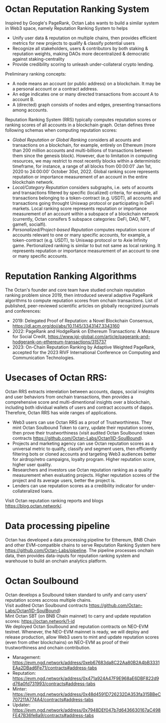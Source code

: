 # Octan Reputation Ranking System
Inspired by Google's PageRank, Octan Labs wants to build a similar system in Web3 space, namely Reputation Ranking System to helps
- Unify user data & reputation on multiple chains, then provides efficient metrics for new projects to qualify & classify potential users 
- Recognize all stakeholders, users & contributors by both staking & reputation weights, making DAOs more decentralized & democratic against staking-centrality
- Provide credibility scoring to unleash under-collateral crypto lending.

Preliminary ranking concepts:
- A node means an account (or public address) on a blockchain. It may be a personal account or a contract address.
- An edge indicates one or many directed transactions from account A to account B. 
- A (directed) graph consists of nodes and edges, presenting transactions among accounts.

Reputation Ranking System (RRS) typically computes reputation scores or ranking scores of all accounts in a blockchain graph.
Octan defines three following schemas when computing reputation scores:
- *Global Reputation or Global Ranking* considers all acounts and transactions on a blockchain, for example, entirely on Ethereum (more than 200 million accounts and multi-billions of transactions between them since the genesis block). However, due to limitation in computing resources, we may restrict to most recently blocks within a deterministic timeframe, for instance, a range of all blocks from 00:00:01' Jan 1st, 2020 to 24:00:00' October 30st, 2022.   Global ranking score represents reputation or importance measurement of an account in the entire blockchain network.
- *Local/Category Reputation* considers subgraphs, i.e. sets of acounts and transactions filtered by specific (localized) criteria, for example, all transactions belonging to a token-contract (e.g. USDT), all accounts and transactions going throught Uniswap protocol or participating in DeFi markets. Local ranking score represents reputation or importance measurement of an account within a subspace of a blockchain network (currently, Octan consifers 5 subspace categories: DeFi, DAO, NFT, gamefi, socialfi).
- *Personalized/Project-based Reputation* computes reputation score of accounts relevant to one or many specific accounts, for example, a token-contract (e.g. USDT), to Uniswap protocol or to Axie Infinity game. Pertionalized ranking is similar to but not same as local ranking. It represents reputation or importance measurement of an account to one or many specific accounts.

# Reputation Ranking Algorithms  
The Octan's founder and core team have studied onchain reputation ranking problem since 2019, then introduced several adaptive PageRank algorithms to compute reputation scores from onchain transactions. List of published, peer-reviewed scientific articles on globally recognized journals and conferences:  
- 2019: Delegated Proof of Reputation: a Novel Blockchain Consensus, https://dl.acm.org/doi/abs/10.1145/3343147.3343160
- 2022: PageRank and HodgeRank on Ethereum Transactions: A Measure for Social Credit, https://www.igi-global.com/article/pagerank-and-hodgerank-on-ethereum-transactions/315737  
- 2023: On-Chain Reputation Ranking by Adaptive Weighted PageRank, accepted for the 2023 RIVF International Conference on Computing and Communication Technologies.  

# Usecases of Octan RRS:
Octan RRS extracts interelation between accounts, dapps, social insights and user behaviors from onchain transactions, then provides a comprehensive score and multi-dimentional insights over a blockchain, including both idividual wallets of users and contract accounts of dapps. Therefore, Octan RRS has wide ranges of applications.
- Web3 users can use Octan RRS as a proof of Trustworthiness. They mint Octan Soulbound Token to carry, update their reputation scores, then prove their trustworthiness (visit audited Octan Soulbound token contracts https://github.com/Octan-Labs/Octan1ID-SoulBound).
- Projects and marketing agency can use Octan reputation scores as a universal metric to qualify, classify and segment users, then efficiently filtering bots or cloned accounts and targeting Web3 audiences better for airdrop/retro campaigns, loyalty program. Higher reputation score, higher user quality.  
- Researchers and investors use Octan reputation ranking as a quality measurement when evaluating projects. Higher reputation scores of the project and its average users, better the project is.
- Lenders can use reputation scores as a credibility indicator for under-collateralized loans.

Visit Octan reputation ranking reports and blogs https://blog.octan.network/. 

# Data processing pipeline
Octan has developed a data processing pipeline for Ethereum, BNB Chain and other EVM-compatible chains to serve Reputation Ranking System here https://github.com/Octan-Labs/pipeline. The pipeline processes onchain data, then provides data-inputs for reputation ranking system and warehouse to build an onchain analytics platform.  

# Octan Soulbound 
Octan develops a Soulbound token standard to unify and carry users' reputation scores accross multiple chains.  
Visit audited Octan Soulbound contracts https://github.com/Octan-Labs/Octan1ID-SoulBound)  
Mint Octan SBT (on BNB Chain mainnet) to carry and update reputation scores: https://octan.network/1-id  
We deployed Octan Soulbound and reputation contracts on NEO-EVM testnet. Whenever, the NEO-EVM mainnet is ready, we will deploy and release production, allow Web3 users to mint and update reputation scores (even from other blockchains) on NEO-EVM as proof of their trustworthiness and onchain contribution.     
- Management: https://evm.ngd.network/address/0xeb67683da8C22Aa80B2A4bB3331EAa2DBad6Fe71/contracts#address-tabs
- Reputation: https://evm.ngd.network/address/0x471a924A47F9E968aE6DBF822d9d76a0fd731993/contracts#address-tabs
- Minter: https://evm.ngd.network/address/0x48d4591D726232DA353fa315BBeC707211A774A4/contracts#address-tabs
- Updater: https://evm.ngd.network/address/0x7948DEf047b7d6436630167aC498FE47B36fe8a9/contracts#address-tabs  
